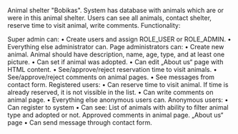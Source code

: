 Animal shelter "Bobikas".
System has database with animals which are or were in this animal shelter.
Users can see all animals, contact shelter, reserve time to visit animal, write comments.
Functionality:

Super admin can:
•	Create users and assign ROLE_USER or ROLE_ADMIN.
•	Everything else administrator can.
Page administrators can:
•	Create new animal. Animal should have description, name, age, type, and at least one picture.
•	Can set if animal was adopted.
•	Can edit „About us“ page with HTML content.
•	See/approve/reject reservation time to visit animals.
•	See/approve/reject comments on animal pages.
•	See messages from contact form.
Registered users:
•	Can reserve time to visit animal. If time is already reserved, it is not vissible in the list.
•	Can write comments on animal page.
•	Everything else anonymous users can.
Anonymous users:
•	Can register to system
•	Can see:
	List of animals with ability to filter animal type and adopted or not.
	Approved comments in animal page.
	„About us“ page
•	Can send message through contact form.

